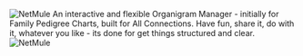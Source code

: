 ![NetMule](https://github.com/user-attachments/assets/6e798365-f07b-4ee4-8737-8ec504acd0b3)
An interactive and flexible Organigram Manager - initially for Family Pedigree Charts, built for All Connections.
Have fun, share it, do with it, whatever you like - its done for get things structured and clear.
![NetMule](https://github.com/user-attachments/assets/d84cd84b-f96b-4450-a620-99b0c3416eed)

